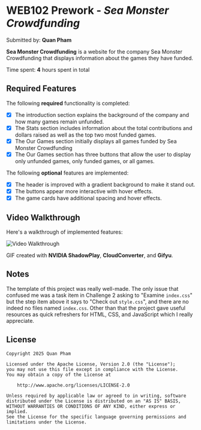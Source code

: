# WEB102 Prework - *Sea Monster Crowdfunding*

Submitted by: **Quan Pham**

**Sea Monster Crowdfunding** is a website for the company Sea Monster Crowdfunding that displays information about the games they have funded.

Time spent: **4** hours spent in total

## Required Features

The following **required** functionality is completed:

* [x] The introduction section explains the background of the company and how many games remain unfunded.
* [x] The Stats section includes information about the total contributions and dollars raised as well as the top two most funded games.
* [x] The Our Games section initially displays all games funded by Sea Monster Crowdfunding
* [x] The Our Games section has three buttons that allow the user to display only unfunded games, only funded games, or all games.

The following **optional** features are implemented:

* [x] The header is improved with a gradient background to make it stand out.
* [x] The buttons appear more interactive with hover effects.
* [x] The game cards have additional spacing and hover effects.

## Video Walkthrough

Here's a walkthrough of implemented features:

<!-- <img src='https://i.imgur.com/3cKSSiA.gif' title='Video Walkthrough' width='' alt='Video Walkthrough' /> -->
<img src='assets/Demo.gif' title='Video Walkthrough' width='' alt='Video Walkthrough' />

<!-- Replace this with whatever GIF tool you used! -->
GIF created with **NVIDIA ShadowPlay**, **CloudConverter**, and **Gifyu**.

## Notes

The template of this project was really well-made. The only issue that confused me was a task item in Challenge 2 asking to "Examine `index.css`" but the step item above it says to "Check out `style.css`", and there are no indeed no files named `index.css`. Other than that the project gave useful resources as quick refreshers for HTML, CSS, and JavaScript which I really appreciate.

## License

    Copyright 2025 Quan Pham

    Licensed under the Apache License, Version 2.0 (the "License");
    you may not use this file except in compliance with the License.
    You may obtain a copy of the License at

        http://www.apache.org/licenses/LICENSE-2.0

    Unless required by applicable law or agreed to in writing, software
    distributed under the License is distributed on an "AS IS" BASIS,
    WITHOUT WARRANTIES OR CONDITIONS OF ANY KIND, either express or implied.
    See the License for the specific language governing permissions and
    limitations under the License.
